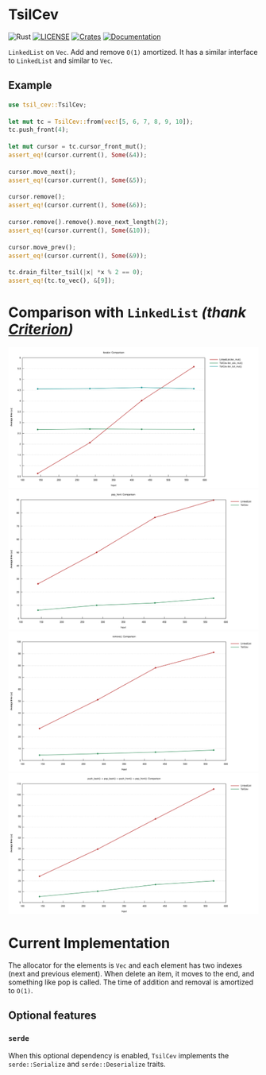 # TsilCev

![Rust](https://github.com/mov-rax-rbx/TsilCev/workflows/Rust/badge.svg)
[![LICENSE](https://img.shields.io/github/license/mov-rax-rbx/TsilCev)](LICENSE)
[![Crates](https://img.shields.io/crates/v/tsil_cev)](https://crates.io/crates/tsil_cev)
[![Documentation](https://docs.rs/tsil_cev/badge.svg)](https://docs.rs/tsil_cev)

`LinkedList` on `Vec`. Add and remove `O(1)` amortized. It has a similar interface to `LinkedList` and similar to `Vec`.

## Example

```rust
use tsil_cev::TsilCev;

let mut tc = TsilCev::from(vec![5, 6, 7, 8, 9, 10]);
tc.push_front(4);

let mut cursor = tc.cursor_front_mut();
assert_eq!(cursor.current(), Some(&4));

cursor.move_next();
assert_eq!(cursor.current(), Some(&5));

cursor.remove();
assert_eq!(cursor.current(), Some(&6));

cursor.remove().remove().move_next_length(2);
assert_eq!(cursor.current(), Some(&10));

cursor.move_prev();
assert_eq!(cursor.current(), Some(&9));

tc.drain_filter_tsil(|x| *x % 2 == 0);
assert_eq!(tc.to_vec(), &[9]);
```

# Comparison with `LinkedList` *(thank [Criterion](https://github.com/bheisler/criterion.rs))*

![](img/iter.svg)
![](img/pop_front.svg)
![](img/remove.svg)
![](img/seq_bench.svg)

# Current Implementation

The allocator for the elements is `Vec` and each
element has two indexes (next and previous element).
When delete an item, it moves to the end, and something
like pop is called. The time of addition and removal
is amortized to `O(1)`.

## Optional features

### `serde`

When this optional dependency is enabled, `TsilCev` implements the
`serde::Serialize` and `serde::Deserialize` traits.
